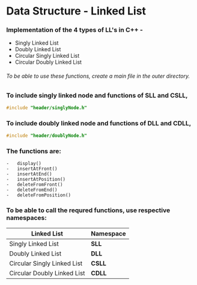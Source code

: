 # Data Structure - Linked List

### Implementation of the 4 types of LL's in C++ -
- Singly Linked List
- Doubly Linked List
- Circular Singly Linked List
- Circular Doubly Linked List

###### To be able to use these functions, create a main file in the outer directory.
### To include singly linked node and functions of SLL and CSLL,
```c++
#include "header/singlyNode.h"
```

### To include doubly linked node and functions of DLL and CDLL,
```c++
#include "header/doublyNode.h"
```
### The functions are: 
```
-   display()
-   insertAtFront()
-   insertAtEnd()
-   insertAtPosition()
-   deleteFromFront()
-   deleteFromEnd()
-   deleteFromPosition()
```

### To be able to call the requred functions, use respective namespaces: 
|Linked List|Namespace|
|-------|------|
|Singly Linked List|**SLL**|
|Doubly Linked List|**DLL**|
|Circular Singly Linked List|**CSLL**|
|Circular Doubly Linked List|**CDLL**|
